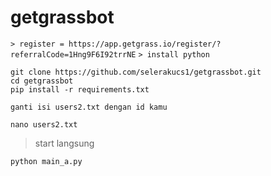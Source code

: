# getgrassbot
```> register = https://app.getgrass.io/register/?referralCode=1Hng9F6I92trrNE```
```> install python```

```
git clone https://github.com/selerakucs1/getgrassbot.git
cd getgrassbot
pip install -r requirements.txt
```
```ganti isi users2.txt dengan id kamu```
```
nano users2.txt
```
> start langsung
```
python main_a.py
```
